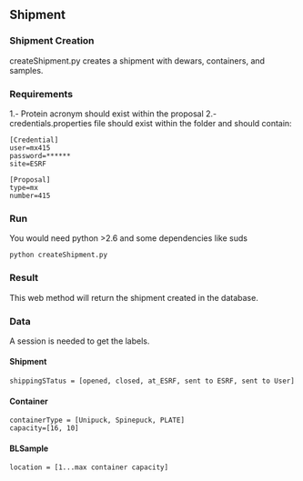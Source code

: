 ## Shipment

### Shipment Creation

createShipment.py creates a shipment with dewars, containers, and samples. 

### Requirements

1.- Protein acronym should exist within the proposal
2.- credentials.properties file should exist within the folder and should contain:
```
[Credential]
user=mx415	
password=******
site=ESRF

[Proposal]
type=mx
number=415

```

### Run

You would need python >2.6 and some dependencies like suds

```
python createShipment.py
```

### Result

This web method will return the shipment created in the database.

### Data

A session is needed to get the labels.

#### Shipment 

```
shippingSTatus = [opened, closed, at_ESRF, sent to ESRF, sent to User]
```

#### Container
```
containerType = [Unipuck, Spinepuck, PLATE]
capacity=[16, 10]
```

#### BLSample
```
location = [1...max container capacity]
```
